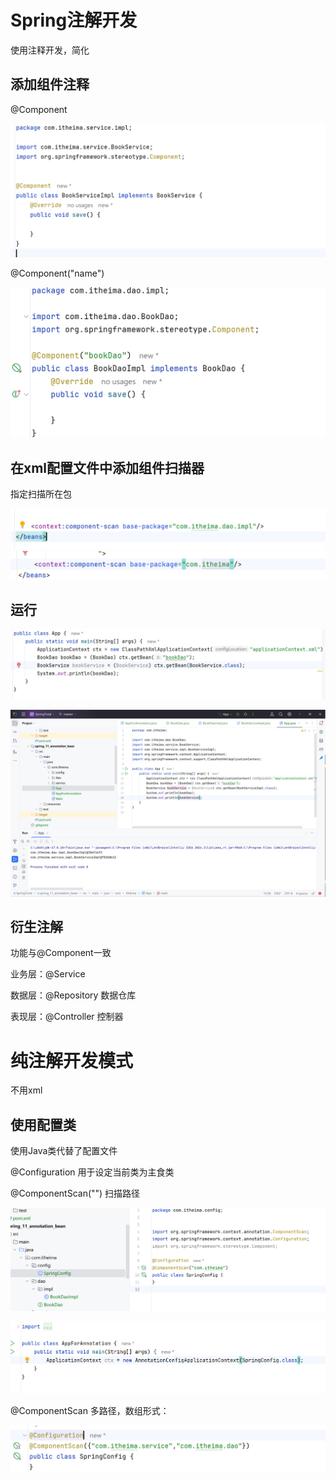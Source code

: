 # Spring注解开发

使用注释开发，简化

## 添加组件注释

@Component

![image-20240520141833694](./13注解开发.assets/image-20240520141833694.png)

@Component("name")



![image-20240520141407617](./13注解开发.assets/image-20240520141407617.png)

## 在xml配置文件中添加组件扫描器

指定扫描所在包

![image-20240520141216850](./13注解开发.assets/image-20240520141216850.png)![image-20240520141604435](./13注解开发.assets/image-20240520141604435.png)



## 运行

![image-20240520141819821](./13注解开发.assets/image-20240520141819821.png)

![image-20240520143651030](./13注解开发.assets/image-20240520143651030.png)



## 衍生注解

功能与@Component一致

业务层：@Service

数据层：@Repository 数据仓库

表现层：@Controller 控制器

# 纯注解开发模式

不用xml

## 使用配置类

使用Java类代替了配置文件

@Configuration 用于设定当前类为主食类

@ComponentScan("") 扫描路径

![image-20240520142207180](./13注解开发.assets/image-20240520142207180.png)

![image-20240520142315297](./13注解开发.assets/image-20240520142315297.png)

@ComponentScan 多路径，数组形式：

![image-20240520142501891](./13注解开发.assets/image-20240520142501891.png)

